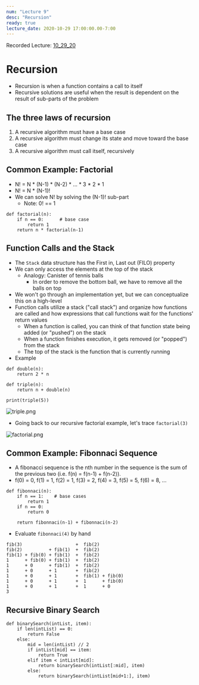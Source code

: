 ```yaml
---
num: "Lecture 9"
desc: "Recursion"
ready: true
lecture_date: 2020-10-29 17:00:00.00-7:00
---
```


Recorded Lecture: [10_29_20](https://drive.google.com/file/d/1EV1NOgcjfxmUJ0xl1O5xvmN2hsxhf4v9/view?usp=sharing)

# Recursion

* Recursion is when a function contains a call to itself
* Recursive solutions are useful when the result is dependent on the result of sub-parts of the problem

## The three laws of recursion

1. A recursive algorithm must have a base case
2. A recursive algorithm must change its state and move toward the base case
3. A recursive algorithm must call itself, recursively

## Common Example: Factorial

* N! = N * (N-1) * (N-2) * ... * 3 * 2 * 1
* N! = N * (N-1)!
* We can solve N! by solving the (N-1)! sub-part
	* Note: 0! == 1

```
def factorial(n):
	if n == 0:      # base case
		return 1
	return n * factorial(n-1)
```

## Function Calls and the Stack

* The `Stack` data structure has the First in, Last out (FILO) property
* We can only access the elements at the top of the stack
	* Analogy: Canister of tennis balls
		* In order to remove the bottom ball, we have to remove all the balls on top 
* We won't go through an implementation yet, but we can conceptualize this on a high-level
* Function calls utilize a stack ("call stack") and organize how functions are called and how expressions that call functions wait for the functions' return values
	* When a function is called, you can think of that function state being added (or "pushed") on the stack
	* When a function finishes execution, it gets removed (or "popped") from the stack
	* The top of the stack is the function that is currently running
* Example

```
def double(n):
	return 2 * n

def triple(n):
	return n + double(n)

print(triple(5))
```

![triple.png](triple.png)

* Going back to our recursive factorial example, let's trace `factorial(3)`

![factorial.png](factorial.png)

## Common Example: Fibonnaci Sequence

* A fibonacci sequence is the nth number in the sequence is the sum of the previous two (i.e. f(n) = f(n-1) + f(n-2)).
* f(0) = 0, f(1) = 1, f(2) = 1, f(3) = 2, f(4) = 3, f(5) = 5, f(6) = 8, ...

```
def fibonnaci(n):
	if n == 1:    # base cases
		return 1
	if n == 0:          
		return 0

	return fibonnaci(n-1) + fibonnaci(n-2)
```

* Evaluate `fibonnaci(4)` by hand

```
fib(3)                    +  fib(2)
fib(2)          + fib(1)  +  fib(2)
fib(1) + fib(0) + fib(1)  +  fib(2)
1      + fib(0) + fib(1)  +  fib(2)
1      + 0      + fib(1)  +  fib(2)
1      + 0      + 1       +  fib(2)
1      + 0      + 1       +  fib(1) + fib(0)
1      + 0      + 1       +  1      + fib(0)
1      + 0      + 1       +  1      + 0
3
```

## Recursive Binary Search

```
def binarySearch(intList, item):
	if len(intList) == 0:
		return False
	else:
		mid = len(intList) // 2
		if intList[mid] == item:
			return True
		elif item < intList[mid]:
			return binarySearch(intList[:mid], item)
		else:
			return binarySearch(intList[mid+1:], item)
```
